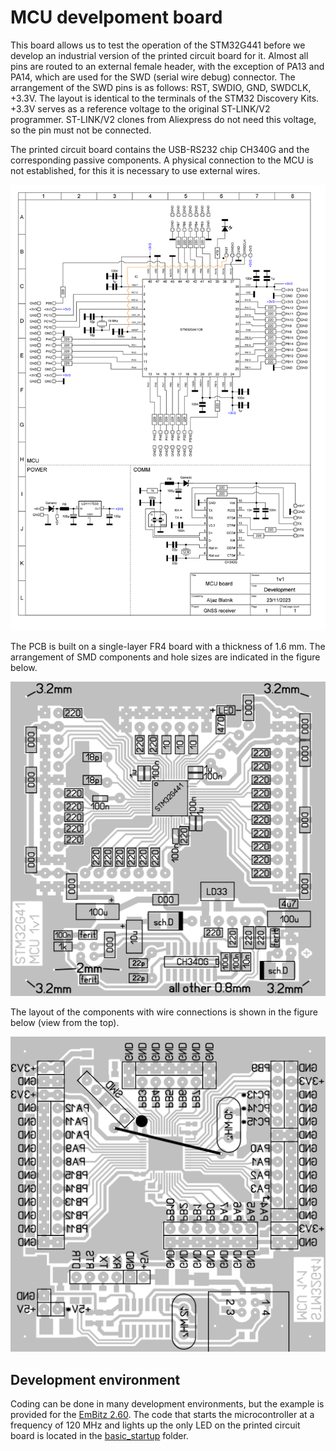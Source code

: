 # MCU develpoment board
This board allows us to test the operation of the STM32G441 before we develop an industrial version of the printed circuit board for it. Almost all pins are routed to an external female header, with the exception of PA13 and PA14, which are used for the SWD (serial wire debug) connector. The arrangement of the SWD pins is as follows: RST, SWDIO, GND, SWDCLK, +3.3V. The layout is identical to the terminals of the STM32 Discovery Kits. +3.3V serves as a reference voltage to the original ST-LINK/V2 programmer. ST-LINK/V2 clones from Aliexpress do not need this voltage, so the pin must not be connected.

The printed circuit board contains the USB-RS232 chip CH340G and the corresponding passive components. A physical connection to the MCU is not established, for this it is necessary to use external wires.

![schematics](schematic_MCU_board_STM32G441.svg?raw=true "MCU schematics")

The PCB is built on a single-layer FR4 board with a thickness of 1.6 mm. The arrangement of SMD components and hole sizes are indicated in the figure below.

![SMD_placement](component_placement_SMD_MCU_board_STM32G441.png?raw=true "SMD components placement")

The layout of the components with wire connections is shown in the figure below (view from the top).

![THT_placement](component_placement_THT_MCU_board_STM32G441.png?raw=true "THT components placement")

## Development environment
Coding can be done in many development environments, but the example is provided for the [EmBitz 2.60](https://www.embitz.org/). The code that starts the microcontroller at a frequency of 120 MHz and lights up the only LED on the printed circuit board is located in the [basic_startup](basic_startup/) folder.